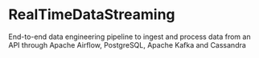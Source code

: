 # RealTimeDataStreaming
End-to-end data engineering pipeline to ingest and process data from an API through Apache Airflow, PostgreSQL, Apache Kafka and Cassandra
